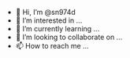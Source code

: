 - 👋 Hi, I’m @sn974d
- 👀 I’m interested in ...
- 🌱 I’m currently learning ...
- 💞️ I’m looking to collaborate on ...
- 📫 How to reach me ...

<!---
sn974d/sn974d is a ✨ special ✨ repository because its `README.md` (this file) appears on your GitHub profile.
You can click the Preview link to take a look at your changes.
--->
